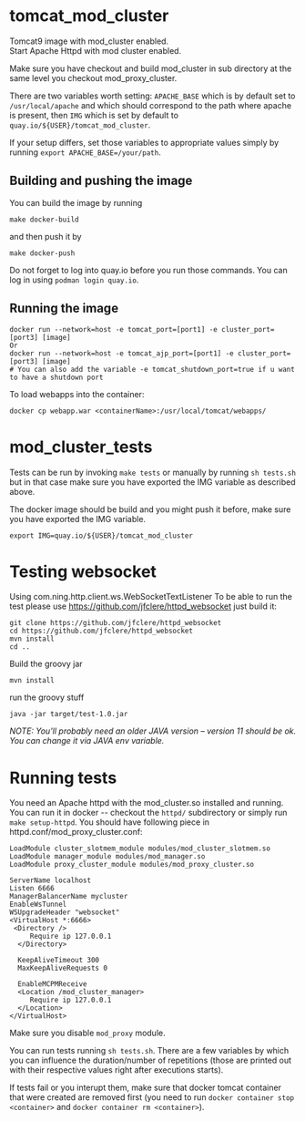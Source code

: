 # tomcat_mod_cluster
Tomcat9 image with mod_cluster enabled.  
Start Apache Httpd with mod cluster enabled.

Make sure you have checkout and build mod_cluster in sub directory at the same level you checkout mod_proxy_cluster.

There are two variables worth setting: `APACHE_BASE` which is by default set to `/usr/local/apache` and which should
correspond to the path where apache is present, then `IMG` which is set by default to
`quay.io/${USER}/tomcat_mod_cluster`.

If your setup differs, set those variables to appropriate values simply by running `export APACHE_BASE=/your/path`.

## Building and pushing the image

You can build the image by running

```
make docker-build
```
and then push it by

```
make docker-push
```

Do not forget to log into quay.io before you run those commands. You can log in using `podman login quay.io`.

## Running the image
```
docker run --network=host -e tomcat_port=[port1] -e cluster_port=[port3] [image]
Or
docker run --network=host -e tomcat_ajp_port=[port1] -e cluster_port=[port3] [image]
# You can also add the variable -e tomcat_shutdown_port=true if u want to have a shutdown port
```

To load webapps into the container:
```
docker cp webapp.war <containerName>:/usr/local/tomcat/webapps/
```

# mod_cluster_tests
Tests can be run by invoking `make tests` or manually by running `sh tests.sh` but in that case
make sure you have exported the IMG variable as described above.

The docker image should be build and you might push it before, make sure you have exported the IMG variable.
```
export IMG=quay.io/${USER}/tomcat_mod_cluster
```
# Testing websocket
Using com.ning.http.client.ws.WebSocketTextListener
To be able to run the test please use https://github.com/jfclere/httpd_websocket just build it:
```
git clone https://github.com/jfclere/httpd_websocket
cd https://github.com/jfclere/httpd_websocket
mvn install
cd ..
```
Build the groovy jar
```
mvn install
```
run the groovy stuff
```
java -jar target/test-1.0.jar
```

*NOTE: You'll probably need an older JAVA version – version 11 should be ok. You can change it via JAVA env variable.*

# Running tests
You need an Apache httpd with the mod_cluster.so installed and running. You can run it in docker -- checkout the `httpd/`
subdirectory or simply run `make setup-httpd`. You should have following piece in httpd.conf/mod_proxy_cluster.conf:

```
LoadModule cluster_slotmem_module modules/mod_cluster_slotmem.so
LoadModule manager_module modules/mod_manager.so
LoadModule proxy_cluster_module modules/mod_proxy_cluster.so

ServerName localhost
Listen 6666
ManagerBalancerName mycluster
EnableWsTunnel
WSUpgradeHeader "websocket"
<VirtualHost *:6666>
 <Directory />
     Require ip 127.0.0.1
  </Directory>

  KeepAliveTimeout 300
  MaxKeepAliveRequests 0

  EnableMCPMReceive
  <Location /mod_cluster_manager>
     Require ip 127.0.0.1
  </Location>
</VirtualHost>
```

Make sure you disable `mod_proxy` module.

You can run tests running `sh tests.sh`. There are a few variables by which you can influence the duration/number of
repetitions (those are printed out with their respective values right after executions starts).

If tests fail or you interupt them, make sure that docker tomcat container that were created are removed first
(you need to run `docker container stop <container>` and `docker container rm <container>`).

